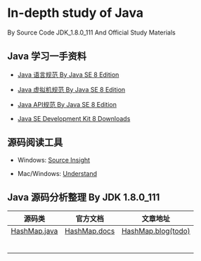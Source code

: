 # In-depth study of Java
 By Source Code JDK_1.8.0_111 And Official Study Materials

## Java 学习一手资料

- [Java 语言规范 By Java SE 8 Edition](https://docs.oracle.com/javase/specs/jls/se8/html/index.html)

- [Java 虚拟机规范 By Java SE 8 Edition](https://docs.oracle.com/javase/specs/jvms/se8/html/index.html)

- [Java API规范 By Java SE 8 Edition](https://docs.oracle.com/javase/8/docs/api/overview-summary.html)

- [Java SE Development Kit 8 Downloads](https://www.oracle.com/java/technologies/javase/javase-jdk8-downloads.html#Demos)

## 源码阅读工具

- Windows: [Source Insight](https://www.sourceinsight.com/updates/)

- Mac/Windows: [Understand](https://scitools.com/download/all-builds/)


## Java 源码分析整理 By JDK 1.8.0_111

源码类|官方文档|文章地址
:-:|:-:|:-:
[HashMap.java](https://github.com/Jay-Droid/jdk_1.8.0_111/blob/develop/java/util/HashMap.java)|[HashMap.docs](https://docs.oracle.com/javase/8/docs/api/java/util/HashMap.html)|[HashMap.blog(todo)](https://www.jianshu.com/u/ca4474939799)
[]()|[]()|[]()
[]()|[]()|[]()
[]()|[]()|[]()
[]()|[]()|[]()
[]()|[]()|[]()
[]()|[]()|[]()
